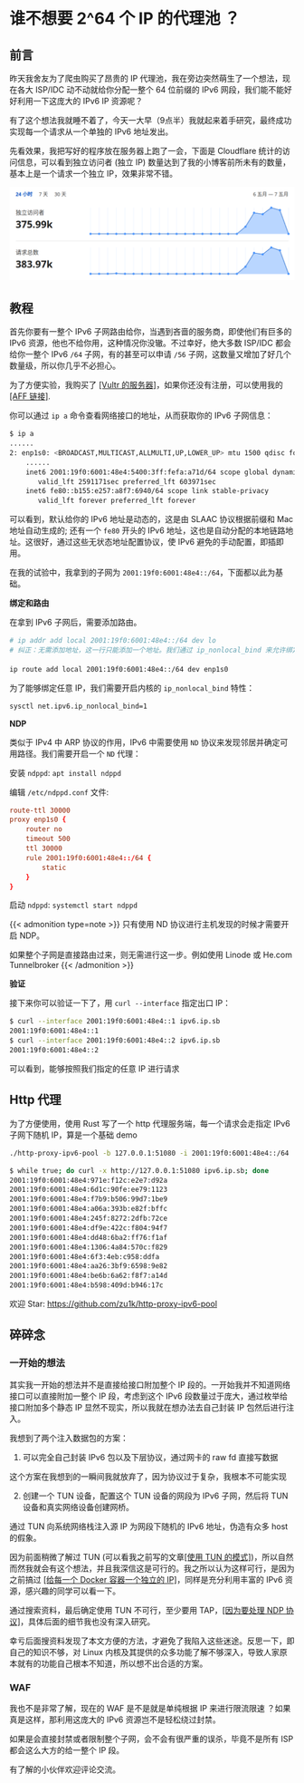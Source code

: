 # 谁不想要 2^64 个 IP 的代理池 ？


## 前言

昨天我舍友为了爬虫购买了昂贵的 IP 代理池，我在旁边突然萌生了一个想法，现在各大 ISP/IDC 动不动就给你分配一整个 64 位前缀的 IPv6 网段，我们能不能好好利用一下这庞大的 IPv6 IP 资源呢？

有了这个想法我就睡不着了，今天一大早（9点半）我就起来着手研究，最终成功实现每一个请求从一个单独的 IPv6 地址发出。

先看效果，我把写好的程序放在服务器上跑了一会，下面是 Cloudflare 统计的访问信息，可以看到独立访问者 (独立 IP) 数量达到了我的小博客前所未有的数量，基本上是一个请求一个独立 IP，效果非常不错。

![Cloudflare 统计](cf-statistic.png)

## 教程

首先你要有一整个 IPv6 子网路由给你，当遇到吝啬的服务商，即使他们有巨多的 IPv6 资源，他也不给你用，这种情况你没辙。不过幸好，绝大多数 ISP/IDC 都会给你一整个 IPv6 `/64` 子网，有的甚至可以申请 `/56` 子网，这数量又增加了好几个数量级，所以你几乎不必担心。

为了方便实验，我购买了 [[Vultr 的服务器]](https://www.vultr.com/?ref=9039594-8H)，如果你还没有注册，可以使用我的 [[AFF 链接]](https://www.vultr.com/?ref=9039594-8H).

你可以通过 `ip a` 命令查看网络接口的地址，从而获取你的 IPv6 子网信息：

```sh
$ ip a
......
2: enp1s0: <BROADCAST,MULTICAST,ALLMULTI,UP,LOWER_UP> mtu 1500 qdisc fq state UP group default qlen 1000
    ......
    inet6 2001:19f0:6001:48e4:5400:3ff:fefa:a71d/64 scope global dynamic mngtmpaddr 
       valid_lft 2591171sec preferred_lft 603971sec
    inet6 fe80::b155:e257:a8f7:6940/64 scope link stable-privacy 
       valid_lft forever preferred_lft forever
```

可以看到，默认给你的 IPv6 地址是动态的，这是由 SLAAC 协议根据前缀和 Mac 地址自动生成的; 还有一个 `fe80` 开头的 IPv6 地址，这也是自动分配的本地链路地址。这很好，通过这些无状态地址配置协议，使 IPv6 避免的手动配置，即插即用。

在我的试验中，我拿到的子网为 `2001:19f0:6001:48e4::/64`，下面都以此为基础。

**绑定和路由**

在拿到 IPv6 子网后，需要添加路由。

```sh
# ip addr add local 2001:19f0:6001:48e4::/64 dev lo 
# 纠正：无需添加地址，这一行只能添加一个地址。我们通过 ip_nonlocal_bind 来允许绑定

ip route add local 2001:19f0:6001:48e4::/64 dev enp1s0
```

为了能够绑定任意 IP，我们需要开启内核的 `ip_nonlocal_bind` 特性：

```sh
sysctl net.ipv6.ip_nonlocal_bind=1
```

**NDP**

类似于 IPv4 中 ARP 协议的作用，IPv6 中需要使用 `ND` 协议来发现邻居并确定可用路径。我们需要开启一个 `ND` 代理：

安装 `ndppd`: `apt install ndppd`

编辑 `/etc/ndppd.conf` 文件:

```conf
route-ttl 30000
proxy enp1s0 {
    router no
    timeout 500
    ttl 30000
    rule 2001:19f0:6001:48e4::/64 {
        static
    }
}
```

启动 `ndppd`: `systemctl start ndppd`

{{< admonition type=note >}}
只有使用 ND 协议进行主机发现的时候才需要开启 NDP。

如果整个子网是直接路由过来，则无需进行这一步。例如使用 Linode 或 He.com Tunnelbroker
{{< /admonition >}}

**验证**

接下来你可以验证一下了，用 `curl --interface` 指定出口 IP：

```sh
$ curl --interface 2001:19f0:6001:48e4::1 ipv6.ip.sb
2001:19f0:6001:48e4::1
$ curl --interface 2001:19f0:6001:48e4::2 ipv6.ip.sb
2001:19f0:6001:48e4::2
```

可以看到，能够按照我们指定的任意 IP 进行请求

## Http 代理

为了方便使用，使用 Rust 写了一个 http 代理服务端，每一个请求会走指定 IPv6 子网下随机 IP，算是一个基础 demo

```sh
./http-proxy-ipv6-pool -b 127.0.0.1:51080 -i 2001:19f0:6001:48e4::/64
```

```sh
$ while true; do curl -x http://127.0.0.1:51080 ipv6.ip.sb; done
2001:19f0:6001:48e4:971e:f12c:e2e7:d92a
2001:19f0:6001:48e4:6d1c:90fe:ee79:1123
2001:19f0:6001:48e4:f7b9:b506:99d7:1be9
2001:19f0:6001:48e4:a06a:393b:e82f:bffc
2001:19f0:6001:48e4:245f:8272:2dfb:72ce
2001:19f0:6001:48e4:df9e:422c:f804:94f7
2001:19f0:6001:48e4:dd48:6ba2:ff76:f1af
2001:19f0:6001:48e4:1306:4a84:570c:f829
2001:19f0:6001:48e4:6f3:4eb:c958:ddfa
2001:19f0:6001:48e4:aa26:3bf9:6598:9e82
2001:19f0:6001:48e4:be6b:6a62:f8f7:a14d
2001:19f0:6001:48e4:b598:409d:b946:17c
```

欢迎 Star: https://github.com/zu1k/http-proxy-ipv6-pool

## 碎碎念

<!-- ### Proxypool 项目

舍友要买代理池，我就去 GitHub 上搜了一下，没想到我之前早已停更的项目竟然排在第一位。

![GitHub 搜 proxypool](github-proxypool.png)

排名第二的是专门给爬虫准备的代理池，作者是我的师兄，他对爬虫有非常深入的研究，推荐给大家。 -->

### 一开始的想法

其实我一开始的想法并不是直接给接口附加整个 IP 段的。一开始我并不知道网络接口可以直接附加一整个 IP 段，考虑到这个 IPv6 段数量过于庞大，通过枚举给接口附加多个静态 IP 显然不现实，所以我就在想办法去自己封装 IP 包然后进行注入。

我想到了两个注入数据包的方案：

1. 可以完全自己封装 IPv6 包以及下层协议，通过网卡的 raw fd 直接写数据

这个方案在我想到的一瞬间我就放弃了，因为协议过于复杂，我根本不可能实现

2. 创建一个 TUN 设备，配置这个 TUN 设备的网段为 IPv6 子网，然后将 TUN 设备和真实网络设备创建网桥。

通过 TUN 向系统网络栈注入源 IP 为网段下随机的 IPv6 地址，伪造有众多 host 的假象。

因为前面稍微了解过 TUN (可以看我之前写的文章[[使用 TUN 的模式]](../../coding/tun-mode/))，所以自然而然我就会有这个想法，并且我深信这是可行的。我之所以认为这样可行，是因为之前搞过 [[给每一个 Docker 容器一个独立的 IP]](../../coding/set-ipv6-for-every-docker-container/)，同样是充分利用丰富的 IPv6 资源，感兴趣的同学可以看一下。

通过搜索资料，最后确定使用 TUN 不可行，至少要用 TAP，[[因为要处理 NDP 协议]](https://serverfault.com/questions/949945/ipv6-on-Linux-tun-tap-ndp-not-working)，具体后面的细节我也没有深入研究。

幸亏后面搜资料发现了本文方便的方法，才避免了我陷入这些迷途。反思一下，即自己的知识不够，对 Linux 内核及其提供的众多功能了解不够深入，导致人家原本就有的功能自己根本不知道，所以想不出合适的方案。

### WAF

我也不是非常了解，现在的 WAF 是不是就是单纯根据 IP 来进行限流限速 ？如果真是这样，那利用这庞大的 IPv6 资源岂不是轻松绕过封禁。

如果是会直接封禁或者限制整个子网，会不会有很严重的误杀，毕竟不是所有 ISP 都会这么大方的给一整个 IP 段。

有了解的小伙伴欢迎评论交流。

